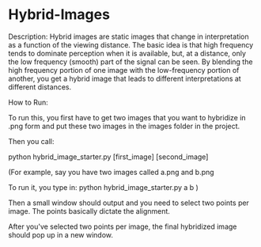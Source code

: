 # Hybrid-Images
Description:
Hybrid images are static images that change in interpretation as a function of the viewing distance. The basic idea is that high frequency tends to dominate perception when it is available, but, at a distance, only the low frequency (smooth) part of the signal can be seen. By blending the high frequency portion of one image with the low-frequency portion of another, you get a hybrid image that leads to different interpretations at different distances.


How to Run:

To run this, you first have to get two images that you want to hybridize in .png form and put these two images in the images folder in the project.

Then you call:

python hybrid_image_starter.py [first_image] [second_image]

(For example, say you have two images called a.png and b.png

To run it, you type in:
python hybrid_image_starter.py a b )

Then a small window should output and you need to select two points per image. The points basically dictate the alignment.

After you've selected two points per image, the final hybridized image should pop up in a new window.

